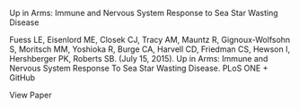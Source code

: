 

Up in Arms: Immune and Nervous System Response to Sea Star Wasting Disease

Fuess LE, Eisenlord ME, Closek CJ, Tracy AM, Mauntz R, Gignoux-Wolfsohn S, Moritsch MM,  Yoshioka R,  Burge CA, Harvell CD, Friedman CS, Hewson I, Hershberger PK, Roberts SB. (July 15, 2015). Up in Arms: Immune and Nervous System Response To Sea Star Wasting Disease. PLoS ONE + GitHub

View Paper